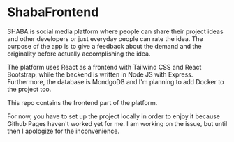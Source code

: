 # ShabaFrontend

SHABA is social media platform where people can share their project ideas and other developers or just everyday people can rate the idea. The purpose of the app is to give a feedback about the demand and the originality before actually accomplishing the idea.

The platform uses React as a frontend with Tailwind CSS and React Bootstrap, while the backend is written in Node JS with Express. Furthermore, the database is MondgoDB and I'm planning to add Docker to the project too.

This repo contains the frontend part of the platform.

For now, you have to set up the project locally in order to enjoy it because Github Pages haven't worked yet for me.
I am working on the issue, but until then I apologize for the inconvenience.
